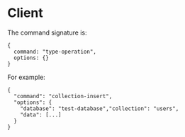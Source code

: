 # Client

The command signature is:

```
{
  command: "type-operation",
  options: {}
}
```

For example:

```
{
  "command": "collection-insert",
  "options": {
    "database": "test-database","collection": "users",
    "data": [...]
  }
}
```